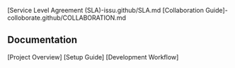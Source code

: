  [Service Level Agreement (SLA)-issu.github/SLA.md
 [Collaboration Guide]-colloborate.github/COLLABORATION.md

##  Documentation

[Project Overview]
[Setup Guide]
[Development Workflow]
